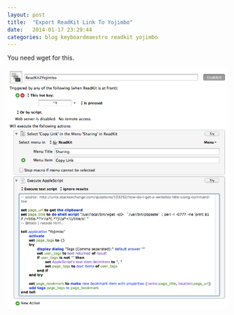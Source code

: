 ```yaml
---
layout: post
title:  "Export ReadKit Link To Yojimbo"
date:   2014-01-17 23:29:44
categories: blog keyboardmaestro readkit yojimbo
---
```


You need wget for this.

![keyboardmaestroscreenshot](/img/readkit2yojimbo.png)
